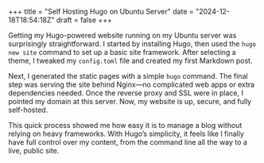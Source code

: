 +++
title = "Self Hosting Hugo on Ubuntu Server"
date = "2024-12-18T18:54:18Z"
draft = false
+++

Getting my Hugo-powered website running on my Ubuntu server was surprisingly straightforward. I started by installing Hugo, then used the `hugo new site` command to set up a basic site framework. After selecting a theme, I tweaked my `config.toml` file and created my first Markdown post.

Next, I generated the static pages with a simple `hugo` command. The final step was serving the site behind Nginx—no complicated web apps or extra dependencies needed. Once the reverse proxy and SSL were in place, I pointed my domain at this server. Now, my website is up, secure, and fully self-hosted.

This quick process showed me how easy it is to manage a blog without relying on heavy frameworks. With Hugo’s simplicity, it feels like I finally have full control over my content, from the command line all the way to a live, public site.
